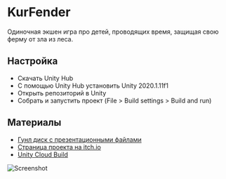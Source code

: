 # KurFender

Одиночная экшен игра про детей, проводящих время, защищая свою ферму от зла из леса.

## Настройка

 - Скачать Unity Hub
 - С помощью Unity Hub установить Unity 2020.1.11f1
 - Открыть репозиторий в Unity 
 - Собрать и запустить проект (File > Build settings > Build and run)

## Материалы

 - [Гунл диск с презентационными файлами](https://drive.google.com/drive/folders/1d2iH6iOhhP75pG8-aXEEoUlYM9rfclTV?usp=sharing "РПЗ, презентация, задание")
 - [Страница проекта на itch.io](https://semyonpolyotin.itch.io/kurfender)
 - [Unity Cloud Build](https://dashboard.unity3d.com/organizations/10170743749535/projects/7ecc17c1-a0ce-4195-a26f-fe3227aa75b5/cloud-build/history?page=1)
 
 ![Screenshot](https://img.itch.zone/aW1nLzUwMjg1NzQuanBn/original/NJV2pJ.jpg)
